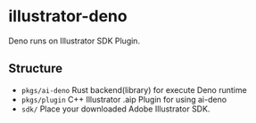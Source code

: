 # illustrator-deno

Deno runs on Illustrator SDK Plugin.

## Structure

- `pkgs/ai-deno` Rust backend(library) for execute Deno runtime
- `pkgs/plugin` C++ Illustrator .aip Plugin for using ai-deno
- `sdk/` Place your downloaded Adobe Illustrator SDK.